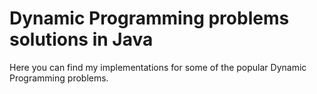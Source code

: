 # Dynamic Programming problems solutions in Java

Here you can find my implementations for some of the popular Dynamic Programming problems.
